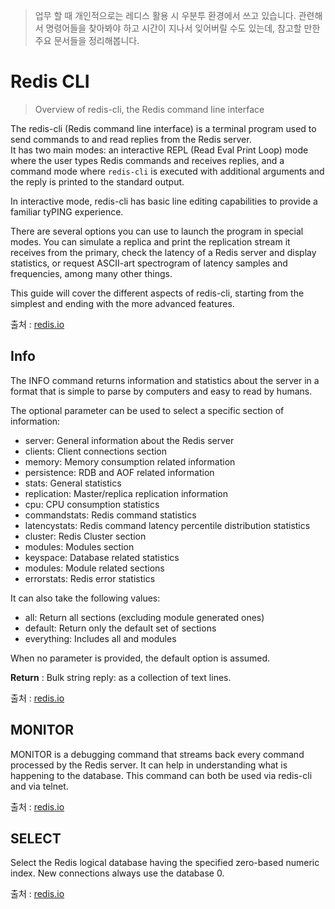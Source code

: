 > 업무 할 때 개인적으로는 레디스 활용 시 우분투 환경에서 쓰고 있습니다. 관련해서 명령어들을 찾아봐야 하고 시간이 지나서 잊어버릴 수도 있는데, 참고할 만한 주요 문서들을 정리해봅니다.

# Redis CLI

> Overview of redis-cli, the Redis command line interface

The redis-cli (Redis command line interface) is a terminal program used to send commands to and read replies from the Redis server. <br/>
It has two main modes: an interactive REPL (Read Eval Print Loop) mode where the user types Redis commands and receives replies, and a command mode where `redis-cli` is executed with additional arguments and the reply is printed to the standard output.

In interactive mode, redis-cli has basic line editing capabilities to provide a familiar tyPING experience.

There are several options you can use to launch the program in special modes. You can simulate a replica and print the replication stream it receives from the primary, check the latency of a Redis server and display statistics, or request ASCII-art spectrogram of latency samples and frequencies, among many other things.

This guide will cover the different aspects of redis-cli, starting from the simplest and ending with the more advanced features.

출처 : [redis.io](https://redis.io/docs/manual/cli/)

## Info

The INFO command returns information and statistics about the server in a format that is simple to parse by computers and easy to read by humans.

The optional parameter can be used to select a specific section of information:

- server: General information about the Redis server
- clients: Client connections section
- memory: Memory consumption related information
- persistence: RDB and AOF related information
- stats: General statistics
- replication: Master/replica replication information
- cpu: CPU consumption statistics
- commandstats: Redis command statistics
- latencystats: Redis command latency percentile distribution statistics
- cluster: Redis Cluster section
- modules: Modules section
- keyspace: Database related statistics
- modules: Module related sections
- errorstats: Redis error statistics

It can also take the following values:

- all: Return all sections (excluding module generated ones)
- default: Return only the default set of sections
- everything: Includes all and modules

When no parameter is provided, the default option is assumed.

**Return** : Bulk string reply: as a collection of text lines.

출처 : [redis.io](https://redis.io/commands/info/)

## MONITOR

MONITOR is a debugging command that streams back every command processed by the Redis server. It can help in understanding what is happening to the database. This command can both be used via redis-cli and via telnet.

출처 : [redis.io](https://redis.io/commands/monitor/)

## SELECT

Select the Redis logical database having the specified zero-based numeric index. New connections always use the database 0.

출처 : [redis.io](https://redis.io/commands/select/)

